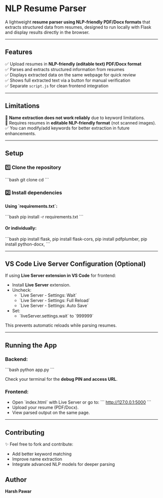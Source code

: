 # NLP Resume Parser

A lightweight **resume parser using NLP-friendly PDF/Docx formats** that extracts structured data from resumes, designed to run locally with Flask and display results directly in the browser.

---

## Features

✅ Upload resumes in **NLP-friendly (editable text) PDF/Docx format**  
✅ Parses and extracts structured information from resumes  
✅ Displays extracted data on the same webpage for quick review  
✅ Shows full extracted text via a button for manual verification  
✅ Separate `script.js` for clean frontend integration

---

## Limitations

🚫 **Name extraction does not work reliably** due to keyword limitations.  
🚫 Requires resumes in **editable NLP-friendly format** (not scanned images).  
✅ You can modify/add keywords for better extraction in future enhancements.

---

## Setup

### 1️⃣ Clone the repository

\`\`\`bash
git clone <your-repo-url>
cd <repo-folder>
\`\`\`

### 2️⃣ Install dependencies

#### Using \`requirements.txt\`:

\`\`\`bash
pip install -r requirements.txt
\`\`\`

#### Or individually:

\`\`\`bash
pip install flask,
pip install flask-cors,
pip install pdfplumber,
pip install python-docx,
\`\`\`

---

## VS Code Live Server Configuration (Optional)

If using **Live Server extension in VS Code** for frontend:

- Install **Live Server** extension.
- Uncheck:
  - \`Live Server - Settings: Wait\`
  - \`Live Server - Settings: Full Reload\`
  - \`Live Server - Settings: Auto Save\`
- Set:
  - \`liveServer.settings.wait\` to \`999999\`

This prevents automatic reloads while parsing resumes.

---

## Running the App

### Backend:
\`\`\`bash
python app.py
\`\`\`

Check your terminal for the **debug PIN and access URL**.

### Frontend:

- Open \`index.html\` with Live Server or go to:
  \`\`\`
  http://127.0.0.1:5000
  \`\`\`
- Upload your resume (PDF/Docx).
- View parsed output on the same page.

---

## Contributing

✨ Feel free to fork and contribute:
- Add better keyword matching
- Improve name extraction
- Integrate advanced NLP models for deeper parsing


## Author

**Harsh Pawar**
